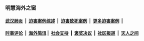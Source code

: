 
### 明慧海外之窗

####  [武汉肺炎](indexes/365.md?t=06221501) &nbsp;|&nbsp;  [迫害案例综述](indexes/328.md?t=06221501) &nbsp;|&nbsp; [迫害致死案例](indexes/277.md?t=06221501)  &nbsp;|&nbsp; [更多迫害案例](indexes/81.md?t=06221501)  &nbsp;|&nbsp; 
####  [时事评论](indexes/19.md?t=06221501) &nbsp;|&nbsp; [海外简讯](indexes/245.md?t=06221501)&nbsp;|&nbsp;  [社会支持](indexes/140.md?t=06221501) &nbsp;|&nbsp; [褒奖决议](indexes/282.md?t=06221501) &nbsp;|&nbsp; [社区报道](indexes/91.md?t=06221501)  &nbsp;|&nbsp; [天人之间](indexes/78.md?t=06221501) 

